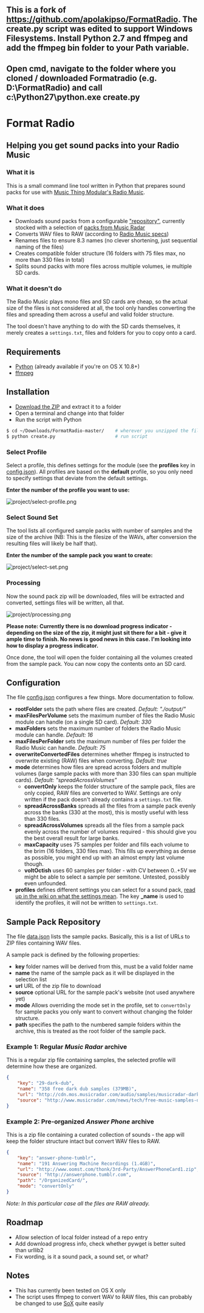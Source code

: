 ## This is a fork of https://github.com/apolakipso/FormatRadio. The create.py script was edited to support Windows Filesystems. Install Python 2.7 and ffmpeg and add the ffmpeg bin folder to your Path variable. 

## Open cmd, navigate to the folder where you cloned / downloaded Formatradio (e.g. D:\FormatRadio) and call c:\Python27\python.exe create.py

# Format Radio

## Helping you get sound packs into your Radio Music

### What it is

This is a small command line tool written in Python that prepares sound packs for use with [Music Thing Modular's Radio Music](https://github.com/TomWhitwell/RadioMusic).

### What it does

* Downloads sound packs from a configurable ["repository"](data.json), currently stocked with a selection of [packs from Music Radar](http://www.musicradar.com/news/tech/free-music-samples-download-loops-hits-and-multis-217833/)
* Converts WAV files to RAW (according to [Radio Music specs](https://github.com/TomWhitwell/RadioMusic/wiki/SD-Card%3A-Format-%26-File-Structure#setting-up-files-on-the-micro-sd-card))
* Renames files to ensure 8.3 names (no clever shortening, just sequential naming of the files)
* Creates compatible folder structure (16 folders with 75 files max, no more than 330 files in total)
* Splits sound packs with more files across multiple volumes, ie multiple SD cards.

### What it doesn't do

The Radio Music plays mono files and SD cards are cheap, so the actual size of the files is not considered at all, the tool only handles converting the files and spreading them across a useful and valid folder structure.

The tool doesn't have anything to do with the SD cards themselves, it merely creates a ``settings.txt``, files and folders for you to copy onto a card.

## Requirements

* [Python](https://www.python.org/downloads/release/python-279/) (already available if you're on OS X 10.8+)
* [ffmpeg](https://www.ffmpeg.org/download.html)

## Installation

* [Download the ZIP](https://github.com/apolakipso/FormatRadio/archive/master.zip) and extract it to a folder
* Open a terminal and change into that folder
* Run the script with Python

```bash
$ cd ~/Downloads/FormatRadio-master/	# wherever you unzipped the files
$ python create.py						# run script
```

### Select Profile
Select a profile, this defines settings for the module (see the **profiles** key in [config.json](config.json)). All profiles are based on the **default** profile, so you only need to specify settings that deviate from the default settings.

**Enter the number of the profile you want to use:**

![project/select-profile.png](project/select-profile.png)

### Select Sound Set

The tool lists all configured sample packs with number of samples and the size of the archive (NB: This is the filesize of the WAVs, after conversion the resulting files will likely be half that).

**Enter the number of the sample pack you want to create:**

![project/select-set.png](project/select-set.png)

### Processing

Now the sound pack zip will be downloaded, files will be extracted and converted, settings files will be written, all that.

![project/processing.png](project/processing.png)

**Please note: Currently there is no download progress indicator - depending on the size of the zip, it might just sit there for a bit - give it ample time to finish. No news is good news in this case. I'm looking into how to display a progress indicator.**

Once done, the tool will open the folder containing all the volumes created from the sample pack. You can now copy the contents onto an SD card.

## Configuration
The file [config.json](config.json) configures a few things. More documentation to follow.

* **rootFolder** sets the path where files are created. *Default: "./output/"*
* **maxFilesPerVolume** sets the maximum number of files the Radio Music module can handle (on a single SD card). *Default: 330*
* **maxFolders** sets the maximum number of folders the Radio Music module can handle. *Default: 16*
* **maxFilesPerFolder** sets the maximum number of files per folder the Radio Music can handle. *Default: 75*
* **overwriteConvertedFiles** determines whether ffmpeg is instructed to overwrite existing (RAW) files when converting. *Default: true*
* **mode** determines how files are spread across folders and multiple volumes (large sample packs with more than 330 files can span multiple cards). *Default: "spreadAcrossVolumes"*
	* **convertOnly** keeps the folder structure of the sample pack, files are only copied, RAW files are converted to WAV. Settings are only written if the pack doesn't already contains a ``settings.txt`` file.
	* **spreadAcrossBanks** spreads all the files from a sample pack evenly across the banks (330 at the most), this is mostly useful with less than 330 files.
	* **spreadAcrossVolumes** spreads all the files from a sample pack evenly across the number of volumes required - this should give you the best overall result for large banks.
	* **maxCapacity** uses 75 samples per folder and fills each volume to the brim (16 folders, 330 files max). This fills up everything as dense as possible, you might end up with an almost empty last volume though.
	* **voltOctish** uses 60 samples per folder - with CV between 0..+5V we might be able to select a sample per semitone. Untested, possibly even unfounded.
* **profiles** defines different settings you can select for a sound pack, [read up in the wiki on what the settings mean](https://github.com/TomWhitwell/RadioMusic/wiki/Customise-your-module%3A-Editing-settings.txt). The key **_name** is used to identify the profiles, it will not be written to ``settings.txt``.

## Sample Pack Repository

The file [data.json](data.json) lists the sample packs. Basically, this is a list of URLs to ZIP files containing WAV files.

A sample pack is defined by the following properties:

* **key** folder names will be derived from this, must be a valid folder name
* **name** the name of the sample pack as it will be displayed in the selection list
* **url** URL of the zip file to download
* **source** optional URL for the sample pack's website (not used anywhere yet)
* **mode** Allows overriding the mode set in the profile, set to ``convertOnly`` for sample packs you only want to convert without changing the folder structure.
* **path** specifies the path to the numbered sample folders within the archive, this is treated as the root folder of the sample pack.

### Example 1: Regular *Music Radar* archive

This is a regular zip file containing samples, the selected profile will determine how these are organized.

```json
{
	"key": "29-dark-dub",
	"name": "358 free dark dub samples (379MB)",
	"url": "http://cdn.mos.musicradar.com/audio/samples/musicradar-dark-dub-samples.zip",
	"source": "http://www.musicradar.com/news/tech/free-music-samples-download-loops-hits-and-multis-217833/29"
}
```

### Example 2: Pre-organized *Answer Phone* archive

This is a zip file containing a curated collection of sounds - the app will keep the folder structure intact but convert WAV files to RAW.

```json
{
	"key": "answer-phone-tumblr",
	"name": "191 Answering Machine Recordings (1.4GB)",
	"url": "http://www.oomst.com/thonk/3rd-Party/AnswerPhoneCard1.zip",
	"source": "http://answerphone.tumblr.com",
	"path": "/OrganizedCard/",
	"mode": "convertOnly"
}
```
*Note: In this particular case all the files are RAW already.*

## Roadmap

* Allow selection of local folder instead of a repo entry
* Add download progress info, check whether pywget is better suited than urllib2
* Fix wording, is it a sound pack, a sound set, or what?

## Notes

* This has currently been tested on OS X only
* The script uses ffmpeg to convert WAV to RAW files, this can probably be changed to use [SoX](sox.sourceforge.net) quite easily
